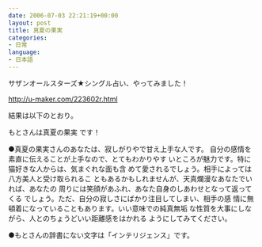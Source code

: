 ```yaml
---
date: 2006-07-03 22:21:19+00:00
layout: post
title: 真夏の果実
categories:
- 日常
language:
- 日本語
---
```


サザンオールスターズ★シングル占い、やってみました！

http://u-maker.com/223602r.html

結果は以下のとおり。

もとさんは真夏の果実 です！

●真夏の果実さんのあなたは、寂しがりやで甘え上手な人です。
自分の感情を素直に伝えることが上手なので、とてもわかりやす
いところが魅力です。特に猫好きな人からは、気まぐれな面も含
めて愛されるでしょう。相手によっては八方美人と受け取られるこ
ともあるかもしれませんが、天真爛漫なあなたでいれば、あなたの
周りには笑顔があふれ、あなた自身のしあわせとなって返ってくる
でしょう。ただ、自分の寂しさにばかり注目してしまい、相手の感
情に無頓着になっていることもあります。いい意味での純真無垢
な性質を大事にしながら、人とのちょうどいい距離感をはかれる
ようにしてみてください。

●もとさんの辞書にない文字は「インテリジェンス」です。
